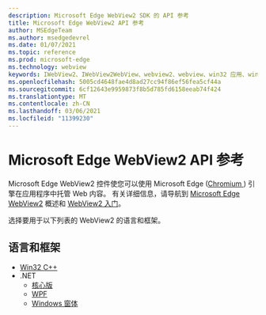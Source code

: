 ```yaml
---
description: Microsoft Edge WebView2 SDK 的 API 参考
title: Microsoft Edge WebView2 API 参考
author: MSEdgeTeam
ms.author: msedgedevrel
ms.date: 01/07/2021
ms.topic: reference
ms.prod: microsoft-edge
ms.technology: webview
keywords: IWebView2、IWebView2WebView、webview2、webview、win32 应用、win32、edge、ICoreWebView2、ICoreWebView2Controller、浏览器控件
ms.openlocfilehash: 5005cd4648fae4d8ad27cc94f86ef56fea5cf44a
ms.sourcegitcommit: 6cf12643e9959873f8b5d785fd6158eeab74f424
ms.translationtype: MT
ms.contentlocale: zh-CN
ms.lasthandoff: 03/06/2021
ms.locfileid: "11399230"
---
```

# <a name="microsoft-edge-webview2-api-reference"></a>Microsoft Edge WebView2 API 参考  

Microsoft Edge WebView2 控件使您可以使用 Microsoft Edge ([Chromium ](https://www.microsoftedgeinsider.com)) 引擎在应用程序中托管 Web 内容。  有关详细信息，请导航到 [Microsoft Edge WebView2](./index.md) 概述和 [WebView2 入门](gettingstarted/win32.md)。  

选择要用于以下列表的 WebView2 的语言和框架。  

## <a name="languages-and-frameworks"></a>语言和框架  

*   [Win32 C++](/microsoft-edge/webview2/reference/win32/index)  
*   .NET  
    *   [核心版][DotnetMicrosoftWebWebView2CoreNamespace]  
    *   [WPF][DotnetMicrosoftWebWebView2WpfNamespace]  
    *   [Windows 窗体][DotnetMicrosoftWebWebView2WinformsNamespace]  

<!-- links -->  

[DotnetMicrosoftWebWebview2CoreNamespace]: /dotnet/api/microsoft.web.webview2.core "Microsoft.Web.WebView2.Core 命名空间|Microsoft Docs"
[DotnetMicrosoftWebWebview2WpfNamespace]: /dotnet/api/microsoft.web.webview2.wpf "Microsoft.Web.WebView2.Wpf 命名空间|Microsoft Docs"
[DotnetMicrosoftWebWebview2WinformsNamespace]: /dotnet/api/microsoft.web.webview2.winforms "Microsoft.Web.WebView2.WinForms 命名空间|Microsoft Docs"
